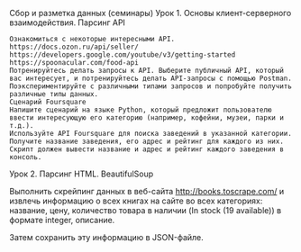 Сбор и разметка данных (семинары)
Урок 1. Основы клиент-серверного взаимодействия. Парсинг API

    Ознакомиться с некоторые интересными API. https://docs.ozon.ru/api/seller/ https://developers.google.com/youtube/v3/getting-started https://spoonacular.com/food-api
    Потренируйтесь делать запросы к API. Выберите публичный API, который вас интересует, и потренируйтесь делать API-запросы с помощью Postman. Поэкспериментируйте с различными типами запросов и попробуйте получить различные типы данных.
    Сценарий Foursquare
    Напишите сценарий на языке Python, который предложит пользователю ввести интересующую его категорию (например, кофейни, музеи, парки и т.д.).
    Используйте API Foursquare для поиска заведений в указанной категории.
    Получите название заведения, его адрес и рейтинг для каждого из них.
    Скрипт должен вывести название и адрес и рейтинг каждого заведения в консоль.

Урок 2. Парсинг HTML. BeautifulSoup

Выполнить скрейпинг данных в веб-сайта http://books.toscrape.com/ и извлечь информацию о всех книгах на сайте во всех категориях: название, цену, количество товара в наличии (In stock (19 available)) в формате integer, описание.

Затем сохранить эту информацию в JSON-файле.

